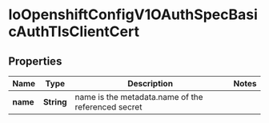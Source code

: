 
# IoOpenshiftConfigV1OAuthSpecBasicAuthTlsClientCert

## Properties
Name | Type | Description | Notes
------------ | ------------- | ------------- | -------------
**name** | **String** | name is the metadata.name of the referenced secret | 



